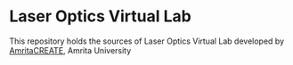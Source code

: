 # Laser Optics Virtual Lab
This repository holds the sources of Laser Optics Virtual Lab developed by 
<a href="http://vlab.amrita.edu/index.php?sub=2&brch=190" target="_blank">AmritaCREATE</a>, Amrita University


